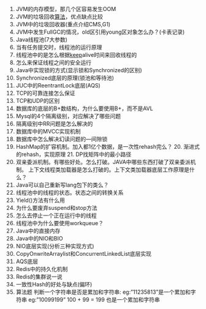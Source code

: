 


1. JVM的内存模型，那几个区容易发生OOM
2. JVM的垃圾回收[算法](/jump/super-jump/word?word=%E7%AE%97%E6%B3%95)，优点缺点比较
3. JVM中的垃圾回收器(重点介绍CMS,G1)
4. JVM中发生FullGC的情况，old区引用young区对象怎么办？(卡表记录)
5. Java线程池(7大参数)
6. 当有任务提交时，线程池的运行原理
7. 线程池中的是怎么根据[keep](/jump/super-jump/word?word=keep)alive时间来回收线程的
8. 怎么来保证线程之间的安全运行
9. Java中实现锁的方式(显示锁和Synchronized的区别)
10. Synchronized底层的原理(锁池和等待池)
11. JUC中的ReentrantLock底层(AQS)
12. TCP的可靠连接怎么保证
13. TCP和UDP的区别
14. 数据库的底层的B+数结构，为什么要使用B+，而不是AVL
15. Mysql的4个隔离级别，对应解决了哪些问题
16. 隔离级别中RR问题是怎么解决的
17. 数据库中的MVCC实现机制
18. 数据库中怎么解决幻读问题的—间隙锁
19. HashMap的扩容机制。加入都1亿个数据，是一次性rehash完么？
20. 渐进式的rehash，实现原理
21. DP找矩阵中的最小路径
1. 双亲委派机制。有哪些好处。怎么打破。JAVA中哪些东西打破了双亲委派机制。
上下文线程类加载器是怎么打破的。上下文类加载器底层工作原理是什么？
2. Java可以自己重新写lang包下的类么？
3. 线程池中的线程的状态。状态之间的转换关系
4. Yield()方法有什么用
5. 为什么要废弃suspend和stop方法
6. 怎么去停止一个正在运行中的线程
7. 线程池中为什么要使用workqueue？
8. Java中的直接内存
9. Java中的NIO和BIO
10. NIO底层实现(分析三种实现方式)
11. CopyOnwriteArraylist和ConcurrentLinkedList底层实现
12. AQS底层
13. Redis中的持久化机制
14. Redis的集群说一说
15.   一致性Hash的好处与缺点(偏环)
16.   算法题 判断一个字符串是否是累加和字符串:
eg:”11235813”是一个累加和字符串
eg:”10099199” 100 + 99  = 199 也是一个累加和字符串 